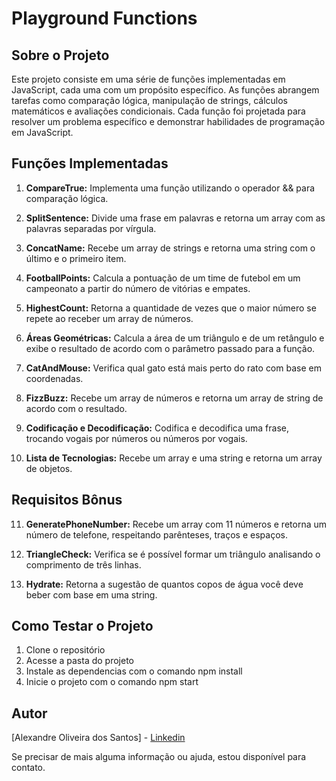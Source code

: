 # Playground Functions

## Sobre o Projeto

Este projeto consiste em uma série de funções implementadas em JavaScript, cada uma com um propósito específico. As funções abrangem tarefas como comparação lógica, manipulação de strings, cálculos matemáticos e avaliações condicionais. Cada função foi projetada para resolver um problema específico e demonstrar habilidades de programação em JavaScript.

## Funções Implementadas

1. **CompareTrue:** Implementa uma função utilizando o operador && para comparação lógica.

2. **SplitSentence:** Divide uma frase em palavras e retorna um array com as palavras separadas por vírgula.

3. **ConcatName:** Recebe um array de strings e retorna uma string com o último e o primeiro item.

4. **FootballPoints:** Calcula a pontuação de um time de futebol em um campeonato a partir do número de vitórias e empates.

5. **HighestCount:** Retorna a quantidade de vezes que o maior número se repete ao receber um array de números.

6. **Áreas Geométricas:** Calcula a área de um triângulo e de um retângulo e exibe o resultado de acordo com o parâmetro passado para a função.

7. **CatAndMouse:** Verifica qual gato está mais perto do rato com base em coordenadas.

8. **FizzBuzz:** Recebe um array de números e retorna um array de string de acordo com o resultado.

9. **Codificação e Decodificação:** Codifica e decodifica uma frase, trocando vogais por números ou números por vogais.

10. **Lista de Tecnologias:** Recebe um array e uma string e retorna um array de objetos.

## Requisitos Bônus

11. **GeneratePhoneNumber:** Recebe um array com 11 números e retorna um número de telefone, respeitando parênteses, traços e espaços.

12. **TriangleCheck:** Verifica se é possível formar um triângulo analisando o comprimento de três linhas.

13. **Hydrate:** Retorna a sugestão de quantos copos de água você deve beber com base em uma string.

## Como Testar o Projeto

1. Clone o repositório
2. Acesse a pasta do projeto
3. Instale as dependencias com o comando npm install
4. Inicie o projeto com o comando npm start

## Autor

[Alexandre Oliveira dos Santos] - <a href='https://www.linkedin.com/in/oliveira-xand/'>Linkedin</a>

Se precisar de mais alguma informação ou ajuda, estou disponível para contato.
